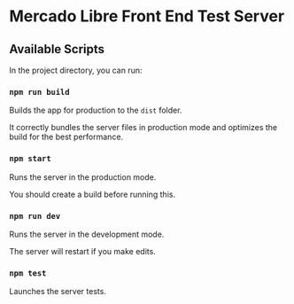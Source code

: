# Mercado Libre Front End Test Server

## Available Scripts

In the project directory, you can run:

### `npm run build`

Builds the app for production to the `dist` folder.

It correctly bundles the server files in production mode and optimizes the build for the best performance.

### `npm start`

Runs the server in the production mode.

You should create a build before running this.

### `npm run dev`

Runs the server in the development mode.

The server will restart if you make edits.

### `npm test`

Launches the server tests.

